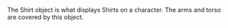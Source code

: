 The Shirt object is what displays Shirts on a character. The arms and torso are covered by this object.